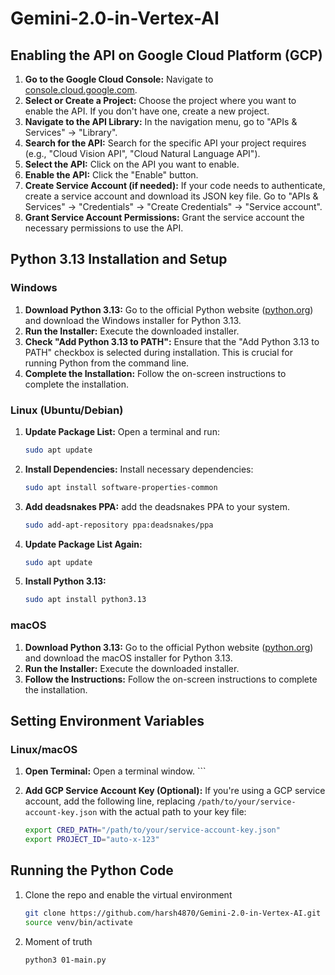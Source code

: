 # Gemini-2.0-in-Vertex-AI

## Enabling the API on Google Cloud Platform (GCP)

1.  **Go to the Google Cloud Console:** Navigate to [console.cloud.google.com](https://console.cloud.google.com/).
2.  **Select or Create a Project:** Choose the project where you want to enable the API. If you don't have one, create a new project.
3.  **Navigate to the API Library:** In the navigation menu, go to "APIs & Services" -> "Library".
4.  **Search for the API:** Search for the specific API your project requires (e.g., "Cloud Vision API", "Cloud Natural Language API").
5.  **Select the API:** Click on the API you want to enable.
6.  **Enable the API:** Click the "Enable" button.
7.  **Create Service Account (if needed):** If your code needs to authenticate, create a service account and download its JSON key file. Go to "APIs & Services" -> "Credentials" -> "Create Credentials" -> "Service account".
8.  **Grant Service Account Permissions:** Grant the service account the necessary permissions to use the API.

## Python 3.13 Installation and Setup

### Windows

1.  **Download Python 3.13:** Go to the official Python website ([python.org](https://www.python.org/downloads/windows/)) and download the Windows installer for Python 3.13.
2.  **Run the Installer:** Execute the downloaded installer.
3.  **Check "Add Python 3.13 to PATH":** Ensure that the "Add Python 3.13 to PATH" checkbox is selected during installation. This is crucial for running Python from the command line.
4.  **Complete the Installation:** Follow the on-screen instructions to complete the installation.

### Linux (Ubuntu/Debian)

1.  **Update Package List:** Open a terminal and run:

    ```bash
    sudo apt update
    ```

2.  **Install Dependencies:** Install necessary dependencies:

    ```bash
    sudo apt install software-properties-common
    ```

3.  **Add deadsnakes PPA:** add the deadsnakes PPA to your system.
    ```bash
    sudo add-apt-repository ppa:deadsnakes/ppa
    ```
4.  **Update Package List Again:**

    ```bash
    sudo apt update
    ```

5.  **Install Python 3.13:**

    ```bash
    sudo apt install python3.13
    ```

### macOS

1.  **Download Python 3.13:** Go to the official Python website ([python.org](https://www.python.org/downloads/macos/)) and download the macOS installer for Python 3.13.
2.  **Run the Installer:** Execute the downloaded installer.
3.  **Follow the Instructions:** Follow the on-screen instructions to complete the installation.

## Setting Environment Variables

### Linux/macOS

1.  **Open Terminal:** Open a terminal window.    ```

2.  **Add GCP Service Account Key (Optional):** If you're using a GCP service account, add the following line, replacing `/path/to/your/service-account-key.json` with the actual path to your key file:

    ```bash
    export CRED_PATH="/path/to/your/service-account-key.json"
    export PROJECT_ID="auto-x-123"
    ```

## Running the Python Code

1.  Clone the repo and enable the virtual environment

    ```bash
    git clone https://github.com/harsh4870/Gemini-2.0-in-Vertex-AI.git
    source venv/bin/activate
    ```

2.  Moment of truth

    ```bash
    python3 01-main.py
    ```
